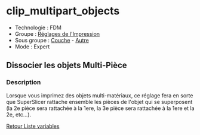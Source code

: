 # clip_multipart_objects

* Technologie : FDM
* Groupe : [Réglages de l'Impression](../print_settings/print_settings.md)
* Sous groupe : [Couche](../print_settings/print_settings.md#couche) - [Autre](../print_settings/print_settings.md#autre)
* Mode : Expert

## Dissocier les objets Multi-Pièce

### Description

Lorsque vous imprimez des objets multi-matériaux, ce réglage fera en sorte que SuperSlicer rattache ensemble les pièces de l'objet qui se superposent  (la 2e pièce sera rattachée à la 1ere, la 3e pièce sera rattachée à la 1ere et la 2e, etc...).

[Retour Liste variables](variable_list.md)